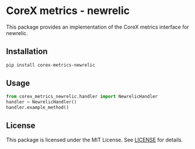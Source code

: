 # CoreX metrics - newrelic

This package provides an implementation of the CoreX metrics interface for newrelic.

## Installation
~~~bash
pip install corex-metrics-newrelic
~~~

## Usage
~~~python
from corex_metrics_newrelic.handler import NewrelicHandler
handler = NewrelicHandler()
handler.example_method()
~~~

## License
This package is licensed under the MIT License. See [LICENSE](../LICENSE) for details.
